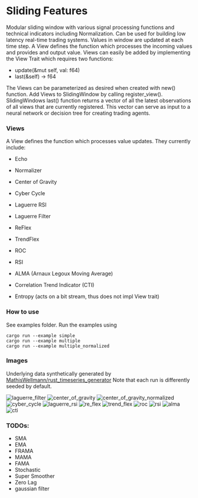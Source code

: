 # Sliding Features
Modular sliding window with various signal processing functions and technical indicators including Normalization. Can be used for building low latency real-time trading systems. Values in window are updated at each time step. A View defines the function which processes the incoming values and provides and output value. Views can easily be added by implementing the View Trait which requires two functions:
- update(&mut self, val: f64)
- last(&self) -> f64

The Views can be parameterized as desired when created with new() function.
Add Views to SlidingWindow by calling register_view().
SlidingWindows last() function returns a vector of all the latest observations of all views that are currently registered. This vector can serve as input to a neural network or decision tree for creating trading agents.


### Views
A View defines the function which processes value updates. They currently include:
- Echo
- Normalizer
- Center of Gravity
- Cyber Cycle
- Laguerre RSI
- Laguerre Filter
- ReFlex
- TrendFlex
- ROC
- RSI
- ALMA (Arnaux Legoux Moving Average)
- Correlation Trend Indicator (CTI)

- Entropy (acts on a bit stream, thus does not impl View trait)

### How to use
See examples folder.
Run the examples using
```
cargo run --example simple
cargo run --example multiple
cargo run --example multiple_normalized
```

### Images
Underlying data synthetically generated by [MathisWellmann/rust_timeseries_generator](https://www.github.com/MathisWellmann/rust_timeseries_generator)
Note that each run is differently seeded by default.

![laguerre_filter](img/laguerre_filter.png)
![center_of_gravity](img/center_of_gravity.png)
![center_of_gravity_normalized](img/center_of_gravity_normalized.png)
![cyber_cycle](img/cyber_cycle.png)
![laguerre_rsi](img/laguerre_rsi.png)
![re_flex](img/re_flex.png)
![trend_flex](img/trend_flex.png)
![roc](img/roc.png)
![rsi](img/rsi.png)
![alma](img/alma.png)
![cti](img/plot_correlation_trend_indicator_cti.png)

### TODOs:
- SMA
- EMA
- FRAMA
- MAMA
- FAMA
- Stochastic
- Super Smoother
- Zero Lag
- gaussian filter
